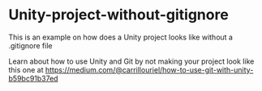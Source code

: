 # Unity-project-without-gitignore
This is an example on how does a Unity project looks like without a .gitignore file

Learn about how to use Unity and Git by not making your project look like this one at 
https://medium.com/@carrillouriel/how-to-use-git-with-unity-b59bc91b37ed
